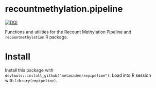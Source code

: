 # recountmethylation.pipeline

[![DOI](https://zenodo.org/badge/241738988.svg)](https://zenodo.org/badge/latestdoi/241738988)

Functions and utilities for the Recount Methylation Pipeline and `recountmethylation` R package.

# Install

Install this package with `devtools::install_github("metamaden/rmpipeline")`. Load into R session with `library(rmpipeline)`. 
